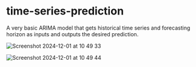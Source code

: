 # time-series-prediction
A very basic ARIMA model that gets historical time series and forecasting horizon as inputs and outputs the desired prediction.



![Screenshot 2024-12-01 at 10 49 33](https://github.com/user-attachments/assets/64a955d7-0ac0-47f2-8478-1dce9bd0586f)


![Screenshot 2024-12-01 at 10 49 44](https://github.com/user-attachments/assets/3f2a07e2-0908-4f4b-8b45-ff42305be04d)
